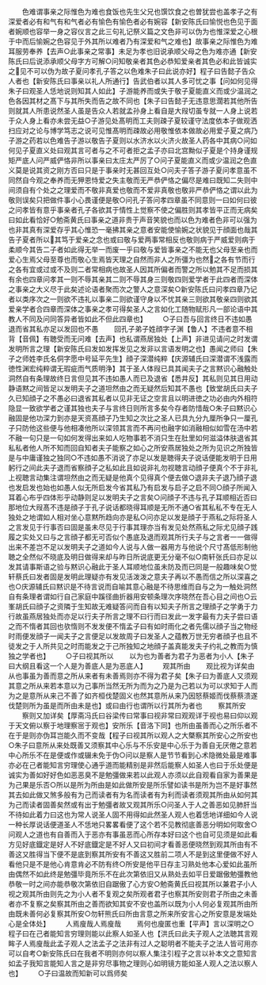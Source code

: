 <!-- { "loadSidebar": true } -->
　　色难谓事亲之际惟色为难也食饭也先生父兄也馔饮食之也曽犹尝也盖孝子之有深爱者必有和气有和气者必有愉色有愉色者必有婉容【新安陈氏曰愉悦也色见于面者婉顺也容举一身之容仪言之此三句礼记祭义篇之文色非可以伪为也惟深爱之心根于中而后愉婉之色容见于外其所以难者乃有深爱和气之难也】故事亲之际惟色为难耳服劳奉养【去声○此事亲之常事】未足为孝也旧说承顺父母之色为难亦通【新安陈氏曰后说添承顺父母字方可解○问知敬亲者其色必恭知爱亲者其色必和此皆诚实之见不可以伪为故子夏问孝孔子答之以色难朱子曰此说亦好】程子曰告懿子告众人者也【新安陈氏曰事亲以礼人所通行】告武伯者以其人多可忧之事【问如何见得朱子曰观圣人恁地说则知其人如此】子游能养而或失于敬子夏能直义而或少温润之色各因其材之髙下与其所失而告之故不同也【朱子曰告懿子无违意思濶若其他所告则就其人所患说然圣人虽是告众人若就孟孙身上看自是大叚切虽专就一人身上说若于众人身上看亦未尝无益○子游见处髙明而工夫则疎子夏较谨守法度依本子做观洒扫应对之论与博学笃志之说可见惟髙明而疎故必用敬惟依本做故必用爱子夏之病乃子游之药若以色难告子游以敬告子夏则以水济水以火济火故圣人药各中其病○问如何见子夏直义处曰观其言可者与之不可者拒之孟子亦曰北宫黝似子夏是个持身谨规矩严底人问严威俨恪非所以事亲曰太庄太严厉了○问子夏能直义而或少温润之色直义莫是说其资之刚方否曰只是于事亲时无甚回互处○问夫子答子游子夏问孝意虽不同然自今观之奉养而无狎恩恃爱之失主敬而无严恭俨恪之偏尽是难曰既知二失则中间须自有个处之之理爱而不敬非真爱也敬而不爱非真敬也敬非严恭俨恪之谓以此为敬则误矣只把做件事小心畏谨便是敬○问孔子答问孝四章虽不同意则一曰如何曰彼之问孝皆有意乎事亲者孔子各欲其于情性上觉察不使之偏胜则其孝皆平正而无病矣曰如此看恰好○勉斋黄氏曰事亲之道非贵于声音笑貌也而以色为难者色非可以强为也非其真有深爱存乎其心惟恐一毫拂其亲之意者安能使愉婉之状貌见于顔面也哉其告子夏者所以其笃于爱亲之念也或曰敬与爱两事常相反也敬则病于严威爱则病于柔顺今其告二子者如此得无举一而废一乎曰敬与爱皆事亲之不能无也父母至亲也而爱心生焉父母至尊也而敬心生焉皆天理之自然而非人之所彊为也然之各有节而行之各有宜或过或不及则二者常相病也故圣人因其所偏者而警之所以勉其不足而损其有余也四章问孝其一则不辱其亲其二则不辱其身三则敬四则爱学者于此四者而深体之事亲之大义尽于此矣述论语者聚而次之警人之意深矣○新安陈氏曰问孝四章乃记者以类序次之一则欲不违礼以事亲二则欲谨守身以不忧其亲三则欲其敬亲四则欲其爱亲学者合四章而深体之事亲之孝可得矣圣人之言如化工随物赋形凡一部论语中其教人不同及问同答异者皆如此不但此四章也】
　　○子曰吾与回言终日不违如愚退而省其私亦足以发回也不愚
　　回孔子弟子姓顔字子渊【鲁人】不违者意不相背【音佩】有聴受而无问难【去声】也私谓燕居独处【上声】非进见请问之时发谓发明所言之理【新安陈氏曰发如发挥发见之发非以言语发明之也】愚闻之师曰【朱子之师姓李氏名侗字愿中号延平先生】顔子深潜纯粹【庆源辅氏曰深潜谓不浅露而徳性渊宏纯粹谓无瑕疵而气质明浄】其于圣人体叚已具其闻夫子之言黙识心融触处洞然自有条理故终日言但见其不违如愚人而已及退省【悉井反】其私则见其日用动静语黙之间皆足以发明夫子之道坦然由之而无疑然后知其不愚也【致堂胡氏曰夫子久已知顔子之不愚必曰退省其私者以见非无证之空言且以明进徳之功必由内外相符隐显一致欲学者之谨其独也夫子与言终日则所言多矣今存者防惜哉○朱子曰黙识心融固是他功深力到亦是天资髙顔子乃生知之次比之圣人已具九分九厘所争只一厘孔子只防他这些便与他相凑他所以深领其言而不再问也融字如消融相似如雪在汤中若不融一句只是一句如何发得出来如人吃物事若不消只生在肚里如何滋溢体肤退省其私私者他人所不知而回自知者夫子能察之如心之所安燕居独处之所为见识之所独皆是与中庸谨独之独同○不违如愚不消说了亦足以发是聴得夫子说话便能发明于日用躬行之间此夫子退而省察顔子之私如此且如说非礼勿视聴言动顔子便真个不于非礼上视聴言动集注谓坦然由之而无疑是他真个见得真个便去做○退非夫子退乃顔子退也发启发也始也如愚人似无所启发今省其私乃有启发与启子之启不同○顔子所闻入耳着心布乎四体形乎动静则足以发明夫子之言矣○问顔子不违与孔子耳顺相近否曰那地位大叚髙不违是顔子于孔子说话都晓得耳顺是无所不通○省其私私不专在无人独处之地谓如人相对坐心意黙所趋向亦是私○问亦足以发是顔子于燕私之际将圣人之言发见于行事否曰固是虽未尽见于行事其理亦当有发见处然燕私之际尤见顔子践履之实处又曰与之言顔子都无可否似个愚底及退而观其所行夫子与之言者一一做得出来不差岂不足以发明夫子之道如今人说与人做一器用方与他说个尺寸髙低形制他聴之全然似不晓底及明日做得来却与昨日所说底更无分毫不似○南轩张氏曰亦足以发其请事斯语之验与黙识心融此于圣人耳顺地位虽未防及而已同是一般趣味矣○觉轩蔡氏曰发者固是发明此理疑亦有发见活泼泼之意夫子再以不愚而信之所以深喜之也○庆源辅氏曰黙识是不待言说而自喻其意心融是不待思维而自与之为一触处洞然自有条理者谓如行自己家庭中蹊径曲折器用安顿条理次序晓然在吾心目之间也○云峯胡氏曰顔子之资隣于生知故无难疑答问而自有以知夫子所言之理顔子之学勇于力行故虽燕居独处而亦足以行夫子所言之理不曰行而曰发此一发字最有力夫子尝曰语之而不惰者其回也欤惰则不发发便不惰孟子曰有如时雨化之者先儒以顔子当之物经时雨便发顔子一闻夫子之言便足以发故周子曰发圣人之蕴教万世无穷者顔子也且不徒发之于人所共见之时而能发之于己所独知之地顔子盖真能发夫子约礼之教而为慎独之学者也】
　　○子曰视其所以
　　以为也为善者为君子为恶者为小人【朱子曰大纲且看这一个人是为善底人是为恶底人】
　　观其所由
　　观比视为详矣由从也事虽为善而意之所从来者有未善焉则亦不得为君子矣【朱子曰为善底人又须观其意之所从来若本意以为己事所当然无所为而为之乃是为己若以为可以求知于人而为之是意所从来己不善了如齐桓伐楚固义也然其意所从来乃因怒蔡姬而伐蔡蔡溃遂伐楚则所为虽是而所由未是也】或曰由行也谓所以行其所为者也
　　察其所安
　　察则又加详矣【厚斋冯氏曰谷梁传曰常事曰视非常曰观观详于视也易曰仰以观于天文俯以察于地理察宻于观也】安所乐【音洛下同】也所由虽善而心之所乐者不在于是则亦伪耳岂能久而不变哉【程子曰视其所以观人之大槩察其所安心之所安也○朱子曰意所从来处既善又须察其中心乐与不乐安是中心乐于为善自无厌倦之意若中心所乐不在是便或作或辍未免于伪○问以是察人是节节看到心术隐微处最是难事亦必在己者能知言穷理使心通乎道而能精别是非然后能察人如圣人也曰于乐处便是诚实为善如好好色如恶恶臭不是勉彊做来若以此观人亦须以此自观看自家为善果是为己果是乐否○所以是所为所由是如此做所安是所乐譬如读书是所为岂不是好事然其去如此做又煞多般有为己而读者有为名而读者有为利而读者须观其所由从如何其为己而读者固善矣然或有出于勉彊者故又观其所乐○问圣人于人之善恶如见肺肝当不待如此着力曰这也为常人说圣人固不用得如此然圣人观人也着恁地详细如今人说一种长厚说话便道圣人不恁地只畧畧看便了这个若不见教彻底善恶分明如何取舍○问观人之道也有自善而入于恶亦有事虽恶而心所存本好曰这个也自可见须是如此看方见好底鐡定是好人不好底鐡定是不好人又曰初间才看善恶便晓然到观其所由有不善这又胜得当下便不是底到察其所安有不善这又胜前二项人不是到这里便做不好人看他只是不是他心肯意肯必不防有终○所安是他平日存主习熟处他本心爱如此虽所由偶然不如此终是勉彊毕竟所乐不在此次第依旧又从熟处去如平日爱踞傲勉彊教他恭敬一时之间亦能恭敬次第依旧自踞傲了心方安○勉斋黄氏曰视其所以兼君子小人视之观其所由则先之为小人者不复观之矣所观者君子也察其所安则君子所由之未善者亦不复察之矣察其所由之善而欲知其安不安也盖所以既为小人何必复观其所由所由既未善何必复察其所安○勿轩熊氏曰所由言意之所来所安言心之所安意是发端处心是全体处】
　　人焉廋哉人焉廋哉
　　焉何也廋匿也重【平声】言以深明之○程子曰在己者能知言穷理则能以此察人如圣人也【洪氏曰此夫子观人之法聴其言观眸子人焉廋哉此孟子观人之法孟子之法非有过人之聪明者不能夫子之法人皆可用亦可以自考○新安陈氏曰在我者不明则亦何以察人集注引程子之言以补本文之意知言如孟子我知言能知人言之是非穷尽事物之理则心如明镜方能如圣人观人之法以察人也】
　　○子曰温故而知新可以爲师矣
